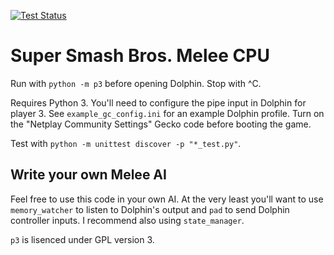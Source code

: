 [![Test Status](https://travis-ci.org/spxtr/p3.svg)](https://travis-ci.org/spxtr/p3)

# Super Smash Bros. Melee CPU

Run with `python -m p3` before opening Dolphin. Stop with ^C.

Requires Python 3. You'll need to configure the pipe input in Dolphin for player 3. See `example_gc_config.ini` for an example Dolphin profile. Turn on the "Netplay Community Settings" Gecko code before booting the game.

Test with `python -m unittest discover -p "*_test.py"`.

## Write your own Melee AI

Feel free to use this code in your own AI. At the very least you'll want to use `memory_watcher` to listen to Dolphin's output and `pad` to send Dolphin controller inputs. I recommend also using `state_manager`.

`p3` is lisenced under GPL version 3.
